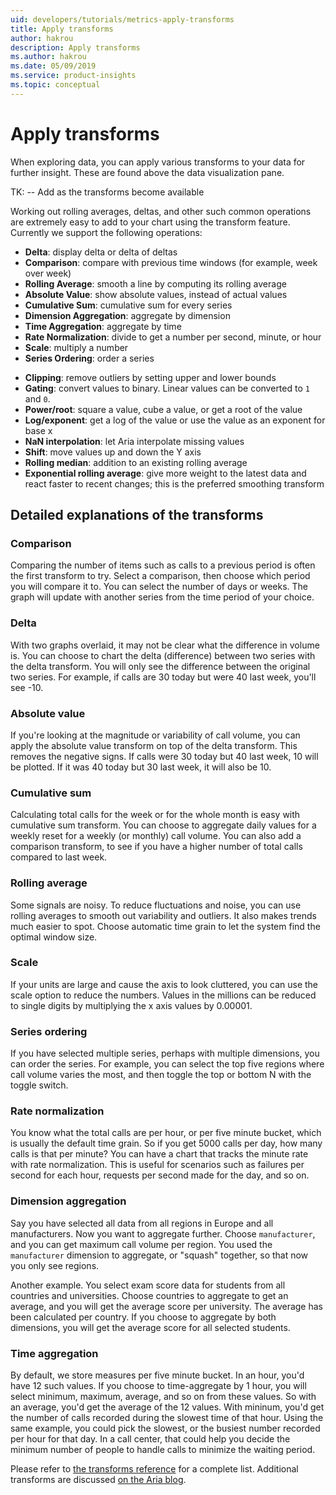```yaml
---
uid: developers/tutorials/metrics-apply-transforms
title: Apply transforms 
author: hakrou
description: Apply transforms 
ms.author: hakrou
ms.date: 05/09/2019
ms.service: product-insights
ms.topic: conceptual
---
```


# Apply transforms 

When exploring data, you can apply various transforms to your data for further insight. These are found above the data visualization pane. 

TK: -- Add as the transforms become available 

Working out rolling averages, deltas, and other such common operations are extremely easy to add to your chart using the transform feature. Currently we support the following operations:

* **Delta**: display delta or delta of deltas
* **Comparison**: compare with previous time windows (for example, week over week)
* **Rolling Average**: smooth a line by computing its rolling average
* **Absolute Value**: show absolute values, instead of actual values
* **Cumulative Sum**: cumulative sum for every series
* **Dimension Aggregation**: aggregate by dimension
* **Time Aggregation**: aggregate by time
* **Rate Normalization**: divide to get a number per second, minute, or hour
* **Scale**: multiply a number
* **Series Ordering**: order a series
- **Clipping**: remove outliers by setting upper and lower bounds
- **Gating**: convert values to binary. Linear values can be converted to `1` and `0`.
- **Power/root**: square a value, cube a value, or get a root of the value
- **Log/exponent**: get a log of the value or use the value as an exponent for base x
- **NaN interpolation**: let Aria interpolate missing values
- **Shift**: move values up and down the Y axis
- **Rolling median**: addition to an existing rolling average
- **Exponential rolling average**: give more weight to the latest data and react faster to recent changes; this is the preferred smoothing transform

## Detailed explanations of the transforms

### Comparison

Comparing the number of items such as calls to a previous period is often the first transform to try. Select a comparison, then choose which period you will compare it to. You can select the number of days or weeks. The graph will update with another series from the time period of your choice.

### Delta

With two graphs overlaid, it may not be clear what the difference in volume is. You can choose to chart the delta (difference) between two series with the delta transform. You will only see the difference between the original two series. For example, if calls are 30 today but were 40 last week, you'll see -10.

### Absolute value

If you're looking at the magnitude or variability of call volume, you can apply the absolute value transform on top of the delta transform. This removes the negative signs. If calls were 30 today but 40 last week, 10 will be plotted. If it was 40 today but 30 last week, it will also be 10.

### Cumulative sum

Calculating total calls for the week or for the whole month is easy with cumulative sum transform. You can choose to aggregate daily values for a weekly reset for a weekly (or monthly) call volume. You can also add a comparison transform, to see if you have a higher number of total calls compared to last week.

### Rolling average

Some signals are noisy. To reduce fluctuations and noise, you can use rolling averages to smooth out variability and outliers. It also makes trends much easier to spot. Choose automatic time grain to let the system find the optimal window size.

### Scale

If your units are large and cause the axis to look cluttered, you can use the scale option to reduce the numbers. Values in the millions can be reduced to single digits by multiplying the x axis values by 0.00001.

### Series ordering

If you have selected multiple series, perhaps with multiple dimensions, you can order the series. For example, you can select the top five regions where call volume varies the most, and then toggle the top or bottom N with the toggle switch.

### Rate normalization

You know what the total calls are per hour, or per five minute bucket, which is usually the default time grain. So if you get 5000 calls per day, how many calls is that per minute? You can have a chart that tracks the minute rate with rate normalization. This is useful for scenarios such as failures per second for each hour, requests per second made for the day, and so on.

### Dimension aggregation

Say you have selected all data from all regions in Europe and all manufacturers. Now you want to aggregate further. Choose `manufacturer`, and you can get maximum call volume per region. You used the `manufacturer` dimension to aggregate, or "squash" together, so that now you only see regions.

Another example. You select exam score data for students from all countries and universities. Choose countries to aggregate to get an average, and you will get the average score per university. The average has been calculated per country. If you choose to aggregate by both dimensions, you will get the average score for all selected students.

### Time aggregation

By default, we store measures per five minute bucket. In an hour, you'd have 12 such values. If you choose to time-aggregate by 1 hour, you will select minimum, maximum, average, and so on from these values. So with an average, you'd get the average of the 12 values. With mininum, you'd get the number of calls recorded during the slowest time of that hour. Using the same example, you could pick the slowest, or the busiest number recorded per hour for that day. In a call center, that could help you decide the minimum number of people to handle calls to minimize the waiting period.

Please refer to [the transforms reference](/developers/deep-dives/series-transforms) for a complete list.
Additional transforms are discussed [on the Aria blog](/2018/02/28/maths-transforms/).

